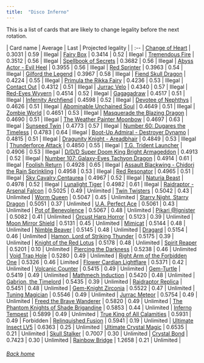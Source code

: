 ```yaml
---
title:  "Disco Inferno"
---
```


This is a list of cards that are likely to change legality before the next rotation.

| Card name | Average | Last | Projected legality |
| :-- |
[Change of Heart](https://db.ygoprodeck.com/card/?search=Change%20of%20Heart) | 0.3031 | 0.59 | Illegal |
[Fairy Box](https://db.ygoprodeck.com/card/?search=Fairy%20Box) | 0.3414 | 0.52 | Illegal |
[Tremendous Fire](https://db.ygoprodeck.com/card/?search=Tremendous%20Fire) | 0.3512 | 0.56 | Illegal |
[Spellbook of Secrets](https://db.ygoprodeck.com/card/?search=Spellbook%20of%20Secrets) | 0.3682 | 0.56 | Illegal |
[Abyss Actor - Evil Heel](https://db.ygoprodeck.com/card/?search=Abyss%20Actor%20-%20Evil%20Heel) | 0.3955 | 0.56 | Illegal |
[Red Sprinter](https://db.ygoprodeck.com/card/?search=Red%20Sprinter) | 0.3963 | 0.54 | Illegal |
[Gilford the Legend](https://db.ygoprodeck.com/card/?search=Gilford%20the%20Legend) | 0.3967 | 0.58 | Illegal |
[Fiend Skull Dragon](https://db.ygoprodeck.com/card/?search=Fiend%20Skull%20Dragon) | 0.4224 | 0.55 | Illegal |
[Primula the Rikka Fairy](https://db.ygoprodeck.com/card/?search=Primula%20the%20Rikka%20Fairy) | 0.4236 | 0.53 | Illegal |
[Contact Out](https://db.ygoprodeck.com/card/?search=Contact%20Out) | 0.4312 | 0.51 | Illegal |
[Jurrac Velo](https://db.ygoprodeck.com/card/?search=Jurrac%20Velo) | 0.4340 | 0.57 | Illegal |
[Red-Eyes Wyvern](https://db.ygoprodeck.com/card/?search=Red-Eyes%20Wyvern) | 0.4514 | 0.52 | Illegal |
[Gagagadraw](https://db.ygoprodeck.com/card/?search=Gagagadraw) | 0.4517 | 0.51 | Illegal |
[Infernity Archfiend](https://db.ygoprodeck.com/card/?search=Infernity%20Archfiend) | 0.4598 | 0.52 | Illegal |
[Devotee of Nephthys](https://db.ygoprodeck.com/card/?search=Devotee%20of%20Nephthys) | 0.4626 | 0.51 | Illegal |
[Abominable Unchained Soul](https://db.ygoprodeck.com/card/?search=Abominable%20Unchained%20Soul) | 0.4649 | 0.51 | Illegal |
[Zombie World](https://db.ygoprodeck.com/card/?search=Zombie%20World) | 0.4651 | 0.53 | Illegal |
[Masquerade the Blazing Dragon](https://db.ygoprodeck.com/card/?search=Masquerade%20the%20Blazing%20Dragon) | 0.4690 | 0.51 | Illegal |
[The Weather Painter Moonbow](https://db.ygoprodeck.com/card/?search=The%20Weather%20Painter%20Moonbow) | 0.4697 | 0.63 | Illegal |
[Sunseed Twin](https://db.ygoprodeck.com/card/?search=Sunseed%20Twin) | 0.4773 | 0.57 | Illegal |
[Number 60: Dugares the Timeless](https://db.ygoprodeck.com/card/?search=Number%2060:%20Dugares%20the%20Timeless) | 0.4783 | 0.64 | Illegal |
[Boot-Up Admiral - Destroyer Dynamo](https://db.ygoprodeck.com/card/?search=Boot-Up%20Admiral%20-%20Destroyer%20Dynamo) | 0.4815 | 0.51 | Illegal |
[Dragunity Knight - Areadbhair](https://db.ygoprodeck.com/card/?search=Dragunity%20Knight%20-%20Areadbhair) | 0.4849 | 0.53 | Illegal |
[Thunderforce Attack](https://db.ygoprodeck.com/card/?search=Thunderforce%20Attack) | 0.4850 | 0.55 | Illegal |
[T.G. Trident Launcher](https://db.ygoprodeck.com/card/?search=T.G.%20Trident%20Launcher) | 0.4906 | 0.53 | Illegal |
[D/D/D Super Doom King Bright Armageddon](https://db.ygoprodeck.com/card/?search=D/D/D%20Super%20Doom%20King%20Bright%20Armageddon) | 0.4913 | 0.52 | Illegal |
[Number 107: Galaxy-Eyes Tachyon Dragon](https://db.ygoprodeck.com/card/?search=Number%20107:%20Galaxy-Eyes%20Tachyon%20Dragon) | 0.4914 | 0.61 | Illegal |
[Foolish Return](https://db.ygoprodeck.com/card/?search=Foolish%20Return) | 0.4928 | 0.65 | Illegal |
[Assault Blackwing - Chidori the Rain Sprinkling](https://db.ygoprodeck.com/card/?search=Assault%20Blackwing%20-%20Chidori%20the%20Rain%20Sprinkling) | 0.4958 | 0.53 | Illegal |
[Red Resonator](https://db.ygoprodeck.com/card/?search=Red%20Resonator) | 0.4965 | 0.51 | Illegal |
[Sky Cavalry Centaurea](https://db.ygoprodeck.com/card/?search=Sky%20Cavalry%20Centaurea) | 0.4967 | 0.52 | Illegal |
[Naturia Beast](https://db.ygoprodeck.com/card/?search=Naturia%20Beast) | 0.4978 | 0.52 | Illegal |
[Lunalight Tiger](https://db.ygoprodeck.com/card/?search=Lunalight%20Tiger) | 0.4982 | 0.61 | Illegal |
[Raidraptor - Arsenal Falcon](https://db.ygoprodeck.com/card/?search=Raidraptor%20-%20Arsenal%20Falcon) | 0.5025 | 0.49 | Unlimited |
[Twin Twisters](https://db.ygoprodeck.com/card/?search=Twin%20Twisters) | 0.5042 | 0.43 | Unlimited |
[Worm Queen](https://db.ygoprodeck.com/card/?search=Worm%20Queen) | 0.5047 | 0.45 | Unlimited |
[Starry Night, Starry Dragon](https://db.ygoprodeck.com/card/?search=Starry%20Night,%20Starry%20Dragon) | 0.5051 | 0.37 | Unlimited |
[U.A. Perfect Ace](https://db.ygoprodeck.com/card/?search=U.A.%20Perfect%20Ace) | 0.5061 | 0.43 | Unlimited |
[Pot of Benevolence](https://db.ygoprodeck.com/card/?search=Pot%20of%20Benevolence) | 0.5067 | 0.48 | Unlimited |
[Pikari @Ignister](https://db.ygoprodeck.com/card/?search=Pikari%20@Ignister) | 0.5082 | 0.41 | Unlimited |
[Orcust Harp Horror](https://db.ygoprodeck.com/card/?search=Orcust%20Harp%20Horror) | 0.5123 | 0.39 | Unlimited |
[Moon Mirror Shield](https://db.ygoprodeck.com/card/?search=Moon%20Mirror%20Shield) | 0.5131 | 0.45 | Unlimited |
[Mimicat](https://db.ygoprodeck.com/card/?search=Mimicat) | 0.5144 | 0.48 | Unlimited |
[Nimble Beaver](https://db.ygoprodeck.com/card/?search=Nimble%20Beaver) | 0.5145 | 0.48 | Unlimited |
[Dragard](https://db.ygoprodeck.com/card/?search=Dragard) | 0.5154 | 0.46 | Unlimited |
[Hamon, Lord of Striking Thunder](https://db.ygoprodeck.com/card/?search=Hamon,%20Lord%20of%20Striking%20Thunder) | 0.5175 | 0.39 | Unlimited |
[Knight of the Red Lotus](https://db.ygoprodeck.com/card/?search=Knight%20of%20the%20Red%20Lotus) | 0.5178 | 0.48 | Unlimited |
[Spirit Reaper](https://db.ygoprodeck.com/card/?search=Spirit%20Reaper) | 0.5201 | 0.10 | Unlimited |
[Piercing the Darkness](https://db.ygoprodeck.com/card/?search=Piercing%20the%20Darkness) | 0.5238 | 0.46 | Unlimited |
[Void Trap Hole](https://db.ygoprodeck.com/card/?search=Void%20Trap%20Hole) | 0.5280 | 0.49 | Unlimited |
[Right Arm of the Forbidden One](https://db.ygoprodeck.com/card/?search=Right%20Arm%20of%20the%20Forbidden%20One) | 0.5326 | 0.46 | Limited |
[Flower Cardian Lightflare](https://db.ygoprodeck.com/card/?search=Flower%20Cardian%20Lightflare) | 0.5371 | 0.42 | Unlimited |
[Volcanic Counter](https://db.ygoprodeck.com/card/?search=Volcanic%20Counter) | 0.5415 | 0.49 | Unlimited |
[Gem-Turtle](https://db.ygoprodeck.com/card/?search=Gem-Turtle) | 0.5419 | 0.49 | Unlimited |
[Mathmech Induction](https://db.ygoprodeck.com/card/?search=Mathmech%20Induction) | 0.5420 | 0.48 | Unlimited |
[Gabrion, the Timelord](https://db.ygoprodeck.com/card/?search=Gabrion,%20the%20Timelord) | 0.5435 | 0.39 | Unlimited |
[Raidraptor Replica](https://db.ygoprodeck.com/card/?search=Raidraptor%20Replica) | 0.5451 | 0.48 | Unlimited |
[Gem-Knight Zirconia](https://db.ygoprodeck.com/card/?search=Gem-Knight%20Zirconia) | 0.5522 | 0.47 | Unlimited |
[Tuning Magician](https://db.ygoprodeck.com/card/?search=Tuning%20Magician) | 0.5546 | 0.49 | Unlimited |
[Jurrac Meteor](https://db.ygoprodeck.com/card/?search=Jurrac%20Meteor) | 0.5754 | 0.49 | Unlimited |
[Freed the Brave Wanderer](https://db.ygoprodeck.com/card/?search=Freed%20the%20Brave%20Wanderer) | 0.5820 | 0.49 | Unlimited |
[The Phantom Knights of Shade Brigandine](https://db.ygoprodeck.com/card/?search=The%20Phantom%20Knights%20of%20Shade%20Brigandine) | 0.5853 | 0.44 | Unlimited |
[Inferno Tempest](https://db.ygoprodeck.com/card/?search=Inferno%20Tempest) | 0.5899 | 0.49 | Unlimited |
[True King of All Calamities](https://db.ygoprodeck.com/card/?search=True%20King%20of%20All%20Calamities) | 0.5931 | 0.49 | Forbidden |
[Relinquished Fusion](https://db.ygoprodeck.com/card/?search=Relinquished%20Fusion) | 0.5941 | 0.19 | Unlimited |
[Ultimate Insect LV5](https://db.ygoprodeck.com/card/?search=Ultimate%20Insect%20LV5) | 0.6363 | 0.25 | Unlimited |
[Ultimate Crystal Magic](https://db.ygoprodeck.com/card/?search=Ultimate%20Crystal%20Magic) | 0.6535 | 0.21 | Unlimited |
[Skull Stalker](https://db.ygoprodeck.com/card/?search=Skull%20Stalker) | 0.7007 | 0.30 | Unlimited |
[Crystal Bond](https://db.ygoprodeck.com/card/?search=Crystal%20Bond) | 0.7423 | 0.30 | Unlimited |
[Rainbow Bridge](https://db.ygoprodeck.com/card/?search=Rainbow%20Bridge) | 1.2658 | 0.21 | Unlimited |

###### [Back home](index)
